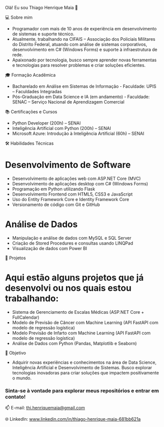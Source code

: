 Olá! Eu sou Thiago Henrique Maia 👋

💻 Sobre mim

- Programador com mais de 10 anos de experiência em desenvolvimento de sistemas e suporte técnico.
- Atualmente, trabalhando na CIFAIS – Associação dos Policiais Militares do Distrito Federal, atuando com análise de sistemas corporativos, desenvolvimento em C# (Windows Forms) e suporte à infraestrutura de rede.
- Apaixonado por tecnologia, busco sempre aprender novas ferramentas e tecnologias para resolver problemas e criar soluções eficientes.

🎓 Formação Acadêmica

- Bacharelado em Análise em Sistemas de Informação
      - Faculdade: UPIS – Faculdades Integradas
- Pós-Graduação em Data Science e IA (em andamento)
      - Faculdade: SENAC – Serviço Nacional de Aprendizagem Comercial

📚 Certificações e Cursos

- Python Developer (200h) – SENAI
- Inteligência Artificial com Python (200h) – SENAI
- Microsoft Azure: Introdução à Inteligência Artificial (60h) – SENAI

🛠️ Habilidades Técnicas
# Desenvolvimento de Software

  - Desenvolvimento de aplicações web com ASP.NET Core (MVC)
  - Desenvolvimento de aplicações desktop com C# (Windows Forms)
  - Programação em Python utilizando Flask
  - Desenvolvimento Frontend com HTML5, CSS3 e JavaScript
  - Uso do Entity Framework Core e Identity Framework Core
  - Versionamento de código com Git e GitHub

# Análise de Dados

  - Manipulação e análise de dados com MySQL e SQL Server
  - Criação de Stored Procedures e consultas usando LINQPad
  - Visualização de dados com Power BI

🚀 Projetos

# Aqui estão alguns projetos que já desenvolvi ou nos quais estou trabalhando:
  - Sistema de Gerenciamento de Escalas Médicas (ASP.NET Core + FullCalendar)
  - Modelo de Previsão de Câncer com Machine Learning (API FastAPI com modelo de regressão logística)
  - Modelo Previsão de Infarto com Machine Learning (API FastAPI com modelo de regressão logística)
  - Análise de Dados com Python (Pandas, Matplotlib e Seaborn)

🌟 Objetivo

  - Adquirir novas experiências e conhecimentos na área de Data Science, Inteligência Artificial e Desenvolvimento de Sistemas. Busco explorar tecnologias inovadoras para criar soluções que impactem positivamente o mundo.

### Sinta-se à vontade para explorar meus repositórios e entrar em contato!

📫 E-mail: thi.henriquemaia@gmail.com

🌐 LinkedIn: www.linkedin.com/in/thiago-henrique-maia-681bb621a
